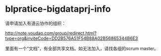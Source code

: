 # blpratice-bigdataprj-info

请申请加入有道云协作的组织：

http://note.youdao.com/group/redirect.html?type=org&inviteCode=DD2B576A51F54B88A02B56865344B6E3

里面有一个“文档”，有全部共享文档。如无法加入，请找各组的scrum master。
